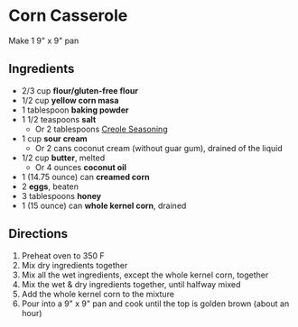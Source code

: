 # Corn Casserole

Make 1 9" x 9" pan

## Ingredients

- 2/3 cup **flour/gluten-free flour**
- 1/2 cup **yellow corn masa**
- 1 tablespoon **baking powder**
- 1 1/2 teaspoons **salt**
    - Or 2 tablespoons [Creole Seasoning](Seasonings\Creole%20Seasoning.md)
- 1 cup **sour cream**
    - Or 2 cans coconut cream (without guar gum), drained of the liquid
- 1/2 cup **butter**, melted
    - Or 4 ounces **coconut oil**
- 1 (14.75 ounce) can **creamed corn**
- 2 **eggs**, beaten
- 3 tablespoons **honey**
- 1 (15 ounce) can **whole kernel corn**, drained

## Directions

1. Preheat oven to 350 F
2. Mix dry ingredients together
3. Mix all the wet ingredients, except the whole kernel corn, together
4. Mix the wet & dry ingredients together, until halfway mixed
5. Add the whole kernel corn to the mixture
6. Pour into a 9" x 9" pan and cook until the top is golden brown (about an hour)
